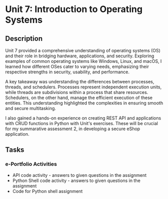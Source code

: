 # Unit 7: Introduction to Operating Systems
## Description

Unit 7 provided a comprehensive understanding of operating systems (OS) and their role in bridging hardware, applications, and security.  Exploring examples of common operating systems like Windows, Linux, and macOS, I learned how different OSes cater to varying needs, emphasizing their respective strengths in security, usability, and performance.

A key takeaway was understanding the differences between processes, threads, and schedulers. Processes represent independent execution units, while threads are subdivisions within a process that share resources. Schedulers, on the other hand, manage the efficient execution of these entities. This understanding highlighted the complexities in ensuring smooth and secure multitasking.

I also gained a hands-on experience on creating REST API and applications with CRUD functions in Python with Unit's exercises. These will be crucial for my summarative assessment 2, in developing a secure eShop application.

## Tasks


### e-Portfolio Activities

+ API code activity - answers to given questions in the assignment
+ Python Shell code activity - answers to given questions in the assignment
+ Code for Python shell assignment



